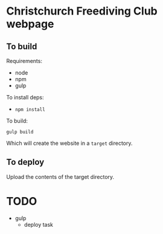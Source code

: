 # Christchurch Freediving Club webpage

## To build

Requirements:

* node
* npm
* gulp

To install deps: 

* `npm install`

To build:

`gulp build`

Which will create the website in a `target` directory.

## To deploy

Upload the contents of the target directory.

# TODO

* gulp
  - deploy task
